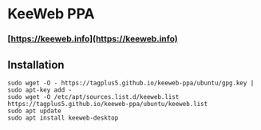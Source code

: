 # KeeWeb PPA
### [https://keeweb.info](https://keeweb.info)

## Installation
```
sudo wget -O - https://tagplus5.github.io/keeweb-ppa/ubuntu/gpg.key | sudo apt-key add -
sudo wget -O /etc/apt/sources.list.d/keeweb.list https://tagplus5.github.io/keeweb-ppa/ubuntu/keeweb.list
sudo apt update
sudo apt install keeweb-desktop
```
